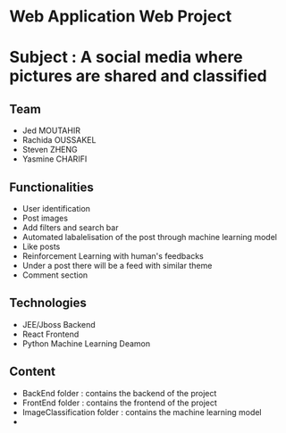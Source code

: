 # Web Application Web Project
# Subject : A social media where pictures are shared and classified

## Team
- Jed MOUTAHIR
- Rachida OUSSAKEL
- Steven ZHENG
- Yasmine CHARIFI

## Functionalities
- User identification
- Post images
- Add filters and search bar
- Automated labalelisation of the post through machine learning model
- Like posts
- Reinforcement Learning with human's feedbacks
- Under a post there will be a feed with similar theme
- Comment section

## Technologies
- JEE/Jboss Backend
- React Frontend
- Python Machine Learning Deamon

## Content
- BackEnd folder : contains the backend of the project
- FrontEnd folder : contains the frontend of the project
- ImageClassification folder : contains the machine learning model
- 